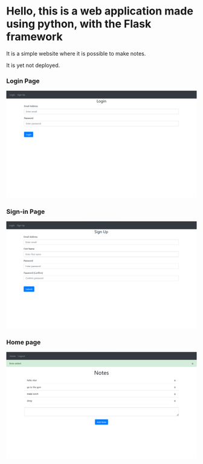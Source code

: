 # Hello, this is a web application made using python, with the Flask framework

It is a simple website where it is possible to make notes.

It is yet not deployed.

### Login Page
![Login Page](https://github.com/vitorpereira26r/python-flask-website/blob/main/public/login-page.png)

### Sign-in Page
![Sign-in page](https://github.com/vitorpereira26r/python-flask-website/blob/main/public/sign-in-page.png)

### Home page
![Home page](https://github.com/vitorpereira26r/python-flask-website/blob/main/public/home-page.png)
